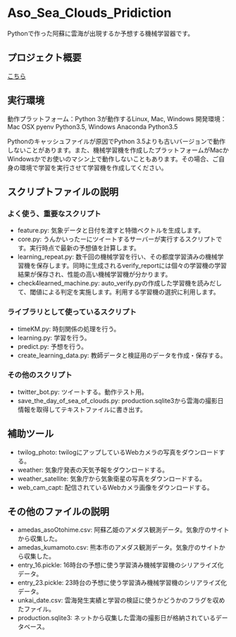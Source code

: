 # Aso_Sea_Clouds_Pridiction
Pythonで作った阿蘇に雲海が出現するか予想する機械学習器です。

## プロジェクト概要
[こちら](http://katsuhiromorishita.github.io/Aso_Sea_Clouds_Pridiction/)

## 実行環境
動作プラットフォーム：Python 3が動作するLinux, Mac, Windows
開発環境：Mac OSX pyenv Python3.5, Windows Anaconda Python3.5

Pythonのキャッシュファイルが原因でPython 3.5よりも古いバージョンで動作しないことがあります。また、機械学習機を作成したプラットフォームがMacかWindowsかでお使いのマシン上で動作しないこともあります。その場合、ご自身の環境で学習を実行させて学習機を作成してください。

## スクリプトファイルの説明
### よく使う、重要なスクリプト
* feature.py: 気象データと日付を渡すと特徴ベクトルを生成します。
* core.py: うんかいったーにツイートするサーバーが実行するスクリプトです。実行時点で最新の予想値を計算します。
* learning_repeat.py: 数千回の機械学習を行い、その都度学習済みの機械学習機を保存します。同時に生成されるverify_reportには個々の学習機の学習結果が保存され、性能の高い機械学習機が分かります。
* check4learned_machine.py: auto_verify.pyの作成した学習機を読みだして、閾値による判定を実施します。利用する学習機の選択に利用します。

### ライブラリとして使っているスクリプト
* timeKM.py: 時刻関係の処理を行う。
* learning.py: 学習を行う。
* predict.py: 予想を行う。
* create_learning_data.py: 教師データと検証用のデータを作成・保存する。

### その他のスクリプト
* twitter_bot.py: ツイートする。動作テスト用。
* save_the_day_of_sea_of_clouds.py: production.sqlite3から雲海の撮影日情報を取得してテキストファイルに書き出す。

## 補助ツール
* twilog_photo: twilogにアップしているWebカメラの写真をダウンロードする。
* weather: 気象庁発表の天気予報をダウンロードする。
* weather_satellite: 気象庁から気象衛星の写真をダウンロードする。
* web_cam_capt: 配信されているWebカメラ画像をダウンロードする。

## その他のファイルの説明
* amedas_asoOtohime.csv: 阿蘇乙姫のアメダス観測データ。気象庁のサイトから収集した。
* amedas_kumamoto.csv: 熊本市のアメダス観測データ。気象庁のサイトから収集した。
* entry_16.pickle: 16時台の予想に使う学習済み機械学習機のシリアライズ化データ。
* entry_23.pickle: 23時台の予想に使う学習済み機械学習機のシリアライズ化データ。
* unkai_date.csv: 雲海発生実績と学習の検証に使うかどうかのフラグを収めたファイル。
* production.sqlite3: ネットから収集した雲海の撮影日が格納されているデータベース。
